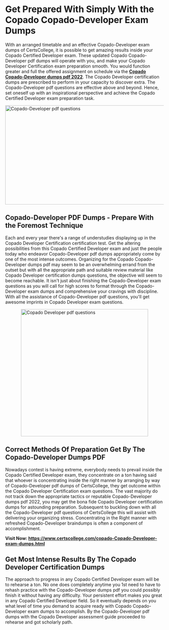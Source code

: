 <h1><strong>Get Prepared With Simply With the Copado Copado-Developer Exam Dumps&nbsp;</strong></h1>
<p><span style="font-weight: 400;">With an arranged timetable and an effective  Copado-Developer exam dumps of CertsCollege, it is possible to get amazing results inside your Copado Certified Developer exam. These updated Copado Copado-Developer pdf dumps will operate with you, and make your Copado Developer Certification exam preparation smooth. You would function greater and full the offered assignment on schedule via the <strong><a href="https://www.certscollege.com/copado-Copado-Developer-exam-dumps.html">Copado Copado-Developer dumps pdf 2022</a></strong>. The Copado Developer certification dumps are prescribed to perform in your capacity to discover extra. The  Copado-Developer pdf questions are effective above and beyond. Hence, set oneself up with an inspirational perspective and achieve the Copado Certified Developer exam preparation task.&nbsp;</span></p>
<p><span style="font-weight: 400;"><img style="display: block; margin-left: auto; margin-right: auto;" src="https://i.ibb.co/CPDK3ps/Yellow-and-Blue-Initiative-Blog-Banner.png" alt="Copado-Developer pdf questions" width="559" height="315" /></span></p>
<h2><strong>Copado-Developer PDF Dumps - Prepare With the Foremost Technique</strong></h2>
<p><span style="font-weight: 400;">Each and every year there's a range of understudies displaying up in the Copado Developer Certification certification test. Get the altering possibilities from this Copado Certified Developer exam and just the people today who endeavor Copado-Developer pdf dumps appropriately come by one of the most intense outcomes. Organizing for the Copado Copado-Developer dumps pdf may seem to be an overwhelming errand from the outset but with all the appropriate path and suitable review material like Copado Developer certification dumps questions, the objective will seem to become reachable. It isn't just about finishing the Copado-Developer exam questions as you will call for high scores to format through the Copado-Developer exam dumps and comprehensive your cravings with discipline. With all the assistance of Copado-Developer pdf questions, you'll get awesome imprints in Copado Developer exam questions.</span></p>
<p><span style="font-weight: 400;"><a href="https://tinyurl.com/y9ksp4ke"><img style="display: block; margin-left: auto; margin-right: auto;" src="https://i.ibb.co/9tMrhdY/Teacher-Appreciation-Invitation.png" alt="Copado Developer pdf questions " width="404" height="404" /></a></span></p>
<h2><strong>Correct Methods Of Preparation Get By The Copado-Developer Dumps PDF</strong></h2>
<p><span style="font-weight: 400;">Nowadays contest is having extreme, everybody needs to prevail inside the Copado Certified Developer exam, they concentrate on a ton having said that whoever is concentrating inside the right manner by arranging by way of Copado-Developer pdf dumps of CertsCollege, they get outcome within the Copado Developer Certification exam questions. The vast majority do not track down the appropriate tactics or reputable Copado-Developer dumps pdf 2022, you may get the bona fide Copado Developer certification dumps for astounding preparation. Subsequent to buckling down with all the  Copado-Developer pdf questions of CertsCollege this will assist with delivering your organizing stress. Concentrating in the Right manner with refreshed Copado-Developer braindumps is often a component of accomplishment.</span></p>
<p><span style="font-weight: 400;"><strong>Visit Now: <a href="https://www.certscollege.com/copado-Copado-Developer-exam-dumps.html">https://www.certscollege.com/copado-Copado-Developer-exam-dumps.html</a></strong></span></p>
<h2><strong>Get Most Intense Results By The Copado Developer Certification Dumps</strong></h2>
<p><span style="font-weight: 400;">The approach to progress in any Copado Certified Developer exam will be to rehearse a ton. No one does completely anytime you 1st need to have to rehash practice with the Copado-Developer dumps pdf you could possibly finish it without having any difficulty. Your persistent effort makes you great in any Copado Certified Developer field. So it eventually depends on you what level of time you demand to acquire ready with Copado Copado-Developer exam dumps to accomplish. By the Copado-Developer pdf dumps with the Copado Developer assessment guide proceeded to rehearse and got scholarly path.</span></p>
